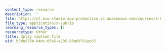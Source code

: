 ```yaml
---
content_type: resource
description: ''
file: https://ol-ocw-studio-app-production.s3.amazonaws.com/courses/3-091sc-introduction-to-solid-state-chemistry-fall-2010/b3de8750b4dc05a5a23503a69791ec85_2Q_fna3TTbs.srt
file_type: application/x-subrip
learning_resource_types: []
resourcetype: Other
title: 3play caption file
uid: b3de8750-b4dc-05a5-a235-03a69791ec85
---
```

